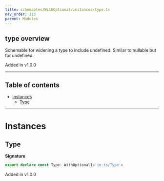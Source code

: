 ```yaml
---
title: schemables/WithOptional/instances/type.ts
nav_order: 113
parent: Modules
---
```


## type overview

Schemable for widening a type to include undefined. Similar to nullable but for undefined.

Added in v1.0.0

---

<h2 class="text-delta">Table of contents</h2>

- [Instances](#instances)
  - [Type](#type)

---

# Instances

## Type

**Signature**

```ts
export declare const Type: WithOptional1<'io-ts/Type'>
```

Added in v1.0.0

